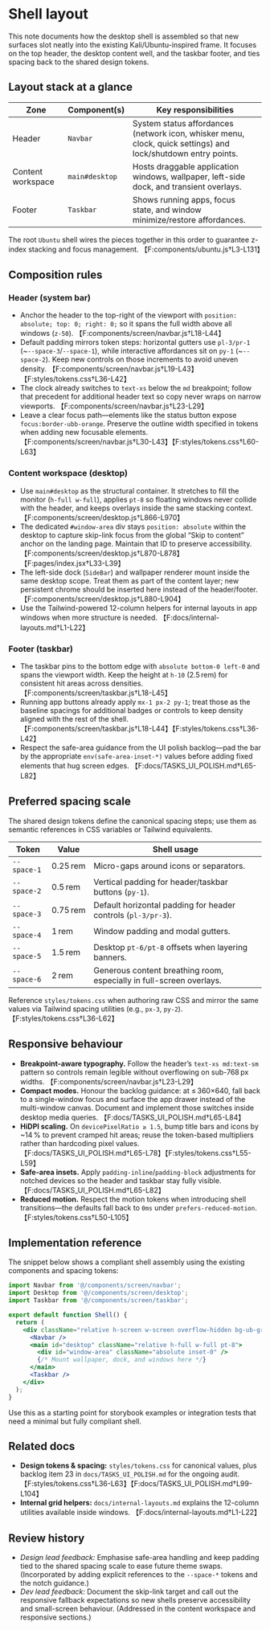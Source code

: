 # Shell layout

This note documents how the desktop shell is assembled so that new surfaces slot neatly into the existing Kali/Ubuntu-inspired frame. It focuses on the top header, the desktop content well, and the taskbar footer, and ties spacing back to the shared design tokens.

## Layout stack at a glance

| Zone | Component(s) | Key responsibilities |
| ---- | ------------- | -------------------- |
| Header | `Navbar` | System status affordances (network icon, whisker menu, clock, quick settings) and lock/shutdown entry points. |
| Content workspace | `main#desktop` | Hosts draggable application windows, wallpaper, left-side dock, and transient overlays. |
| Footer | `Taskbar` | Shows running apps, focus state, and window minimize/restore affordances. |

The root `Ubuntu` shell wires the pieces together in this order to guarantee z-index stacking and focus management. 【F:components/ubuntu.js†L3-L131】

## Composition rules

### Header (system bar)

* Anchor the header to the top-right of the viewport with `position: absolute; top: 0; right: 0;` so it spans the full width above all windows (`z-50`). 【F:components/screen/navbar.js†L18-L44】
* Default padding mirrors token steps: horizontal gutters use `pl-3/pr-1` (~`--space-3`/`--space-1`), while interactive affordances sit on `py-1` (~`--space-2`). Keep new controls on those increments to avoid uneven density. 【F:components/screen/navbar.js†L19-L43】【F:styles/tokens.css†L36-L42】
* The clock already switches to `text-xs` below the `md` breakpoint; follow that precedent for additional header text so copy never wraps on narrow viewports. 【F:components/screen/navbar.js†L23-L29】
* Leave a clear focus path—elements like the status button expose `focus:border-ubb-orange`. Preserve the outline width specified in tokens when adding new focusable elements. 【F:components/screen/navbar.js†L30-L43】【F:styles/tokens.css†L60-L63】

### Content workspace (desktop)

* Use `main#desktop` as the structural container. It stretches to fill the monitor (`h-full w-full`), applies `pt-8` so floating windows never collide with the header, and keeps overlays inside the same stacking context. 【F:components/screen/desktop.js†L866-L970】
* The dedicated `#window-area` div stays `position: absolute` within the desktop to capture skip-link focus from the global “Skip to content” anchor on the landing page. Maintain that ID to preserve accessibility. 【F:components/screen/desktop.js†L870-L878】【F:pages/index.jsx†L33-L39】
* The left-side dock (`SideBar`) and wallpaper renderer mount inside the same desktop scope. Treat them as part of the content layer; new persistent chrome should be inserted here instead of the header/footer. 【F:components/screen/desktop.js†L880-L904】
* Use the Tailwind-powered 12-column helpers for internal layouts in app windows when more structure is needed. 【F:docs/internal-layouts.md†L1-L22】

### Footer (taskbar)

* The taskbar pins to the bottom edge with `absolute bottom-0 left-0` and spans the viewport width. Keep the height at `h-10` (2.5 rem) for consistent hit areas across densities. 【F:components/screen/taskbar.js†L18-L45】
* Running app buttons already apply `mx-1 px-2 py-1`; treat those as the baseline spacings for additional badges or controls to keep density aligned with the rest of the shell. 【F:components/screen/taskbar.js†L18-L44】【F:styles/tokens.css†L36-L42】
* Respect the safe-area guidance from the UI polish backlog—pad the bar by the appropriate `env(safe-area-inset-*)` values before adding fixed elements that hug screen edges. 【F:docs/TASKS_UI_POLISH.md†L65-L82】

## Preferred spacing scale

The shared design tokens define the canonical spacing steps; use them as semantic references in CSS variables or Tailwind equivalents.

| Token | Value | Shell usage |
| ----- | ----- | ------------ |
| `--space-1` | 0.25 rem | Micro-gaps around icons or separators. |
| `--space-2` | 0.5 rem | Vertical padding for header/taskbar buttons (`py-1`). |
| `--space-3` | 0.75 rem | Default horizontal padding for header controls (`pl-3/pr-3`). |
| `--space-4` | 1 rem | Window padding and modal gutters. |
| `--space-5` | 1.5 rem | Desktop `pt-6/pt-8` offsets when layering banners. |
| `--space-6` | 2 rem | Generous content breathing room, especially in full-screen overlays. |

Reference `styles/tokens.css` when authoring raw CSS and mirror the same values via Tailwind spacing utilities (e.g., `px-3`, `py-2`). 【F:styles/tokens.css†L36-L62】

## Responsive behaviour

* **Breakpoint-aware typography.** Follow the header’s `text-xs md:text-sm` pattern so controls remain legible without overflowing on sub-768 px widths. 【F:components/screen/navbar.js†L23-L29】
* **Compact modes.** Honour the backlog guidance: at ≤ 360×640, fall back to a single-window focus and surface the app drawer instead of the multi-window canvas. Document and implement those switches inside desktop media queries. 【F:docs/TASKS_UI_POLISH.md†L65-L84】
* **HiDPI scaling.** On `devicePixelRatio ≥ 1.5`, bump title bars and icons by ~14 % to prevent cramped hit areas; reuse the token-based multipliers rather than hardcoding pixel values. 【F:docs/TASKS_UI_POLISH.md†L65-L78】【F:styles/tokens.css†L55-L59】
* **Safe-area insets.** Apply `padding-inline`/`padding-block` adjustments for notched devices so the header and taskbar stay fully visible. 【F:docs/TASKS_UI_POLISH.md†L65-L82】
* **Reduced motion.** Respect the motion tokens when introducing shell transitions—the defaults fall back to `0ms` under `prefers-reduced-motion`. 【F:styles/tokens.css†L50-L105】

## Implementation reference

The snippet below shows a compliant shell assembly using the existing components and spacing tokens:

```jsx
import Navbar from '@/components/screen/navbar';
import Desktop from '@/components/screen/desktop';
import Taskbar from '@/components/screen/taskbar';

export default function Shell() {
  return (
    <div className="relative h-screen w-screen overflow-hidden bg-ub-grey text-ubt-grey">
      <Navbar />
      <main id="desktop" className="relative h-full w-full pt-8">
        <div id="window-area" className="absolute inset-0" />
        {/* Mount wallpaper, dock, and windows here */}
      </main>
      <Taskbar />
    </div>
  );
}
```

Use this as a starting point for storybook examples or integration tests that need a minimal but fully compliant shell.

## Related docs

* **Design tokens & spacing:** `styles/tokens.css` for canonical values, plus backlog item 23 in `docs/TASKS_UI_POLISH.md` for the ongoing audit. 【F:styles/tokens.css†L36-L63】【F:docs/TASKS_UI_POLISH.md†L99-L104】
* **Internal grid helpers:** `docs/internal-layouts.md` explains the 12-column utilities available inside windows. 【F:docs/internal-layouts.md†L1-L22】

## Review history

* *Design lead feedback:* Emphasise safe-area handling and keep padding tied to the shared spacing scale to ease future theme swaps. (Incorporated by adding explicit references to the `--space-*` tokens and the notch guidance.)
* *Dev lead feedback:* Document the skip-link target and call out the responsive fallback expectations so new shells preserve accessibility and small-screen behaviour. (Addressed in the content workspace and responsive sections.)
